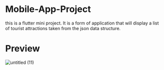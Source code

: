 # Mobile-App-Project
this is a flutter mini project.
It is a form of application that will display a list of tourist attractions taken from the json data structure.

# Preview
![untitled (11)](https://github.com/Isnooow/Mobile-App-Project/assets/121198151/7f7b505f-20a6-4295-ae25-1fb227a59cb7)
